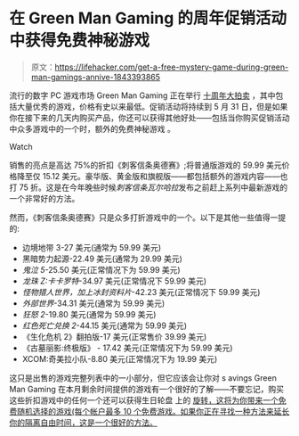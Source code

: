 # 在 Green Man Gaming 的周年促销活动中获得免费神秘游戏

> 原文：<https://lifehacker.com/get-a-free-mystery-game-during-green-man-gamings-annive-1843393865>

流行的数字 PC 游戏市场 Green Man Gaming 正在举行 [十周年大拍卖](https://www.greenmangaming.com/hot-deals/) ，其中包括大量优秀的游戏，价格有史以来最低。促销活动将持续到 5 月 31 日，但是如果你在接下来的几天内购买产品，你还可以获得其他好处——包括当你购买促销活动中众多游戏中的一个时，额外的免费神秘游戏 。

Watch

销售的亮点是高达 75%的折扣《刺客信条奥德赛》;将普通版游戏的 59.99 美元价格降至仅 15.12 美元。豪华版、黄金版和旗舰版——都包括额外的游戏内容——也打 75 折。这是在今年晚些时候*刺客信条瓦尔哈拉*发布之前赶上系列中最新游戏的一个非常好的方法。

然而，《刺客信条奥德赛》只是众多打折游戏中的一个。以下是其他一些值得一提的:

*   边境地带 3-27 美元(通常为 59.99 美元)
*   黑暗势力起源-22.49 美元(通常为 29.99 美元)
*   *鬼泣 5*-25.50 美元(正常情况下为 59.99 美元)
*   *龙珠 Z:卡卡罗特*-34.97 美元(正常情况下 59.99 美元)
*   *怪物猎人世界，*加上*冰封资料片*-42.23 美元(正常情况下 59.99 美元)
*   *外部世界*-34.31 美元(通常为 59.99 美元)
*   *狂怒 2*-19.80 美元(通常为 59.99 美元)
*   *红色死亡兑换 2*-44.15 美元(通常为 59.99 美元)
*   《生化危机 2》翻拍版-17 美元(正常售价 39.99 美元)
*   《古墓丽影:终极版》 - 17.42 美元(正常情况下为 59.99 美元)
*   XCOM:奇美拉小队-8.80 美元(正常情况下为 19.99 美元)

这只是出售的游戏完整列表中的一小部分，但它应该会让你对 s avings Green Man Gaming 在本月剩余时间提供的游戏有一个很好的了解——不要忘记，购买这些折扣游戏中的任何一个还可以获得生日轮盘 上的 [旋转，这将为你带来一个免费随机选择的游戏(每个帐户最多 10 个免费游戏。如果你正在寻找一种方法来延长你的隔离自由时间，这是一个很好的方法。](https://www.greenmangaming.com/hot-deals/10th-birthday-wheel/)